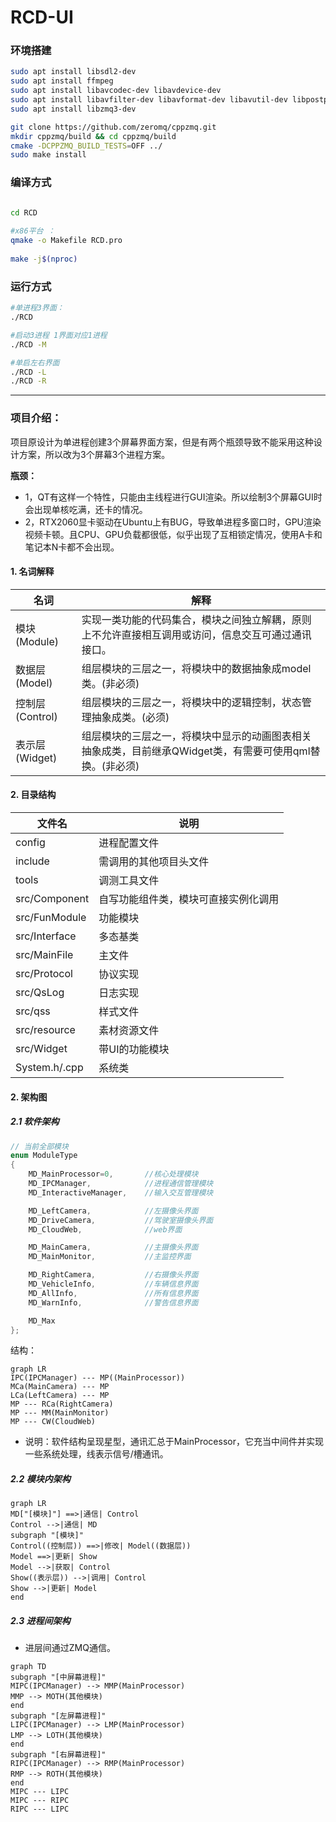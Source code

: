 # RCD-UI

### 环境搭建

```bash
sudo apt install libsdl2-dev 
sudo apt install ffmpeg
sudo apt install libavcodec-dev libavdevice-dev 
sudo apt install libavfilter-dev libavformat-dev libavutil-dev libpostproc-dev libswresample-dev libswscale-dev
sudo apt install libzmq3-dev

git clone https://github.com/zeromq/cppzmq.git
mkdir cppzmq/build && cd cppzmq/build
cmake -DCPPZMQ_BUILD_TESTS=OFF ../ 
sudo make install
```

### 编译方式

```bash

cd RCD
    
#x86平台 ：
qmake -o Makefile RCD.pro
    
make -j$(nproc)
```

### 运行方式
   
```bash
#单进程3界面：
./RCD

#启动3进程 1界面对应1进程
./RCD -M

#单启左右界面
./RCD -L
./RCD -R

```
-----

### 项目介绍：

项目原设计为单进程创建3个屏幕界面方案，但是有两个瓶颈导致不能采用这种设计方案，所以改为3个屏幕3个进程方案。

**瓶颈：**
- 1，QT有这样一个特性，只能由主线程进行GUI渲染。所以绘制3个屏幕GUI时会出现单核吃满，还卡的情况。
- 2，RTX2060显卡驱动在Ubuntu上有BUG，导致单进程多窗口时，GPU渲染视频卡顿。且CPU、GPU负载都很低，似乎出现了互相锁定情况，使用A卡和笔记本N卡都不会出现。

#### 1. 名词解释

| 名词   | 解释 |
|-------|-----|
| 模块 (Module) | 实现一类功能的代码集合，模块之间独立解耦，原则上不允许直接相互调用或访问，信息交互可通过通讯接口。|
| 数据层 (Model) | 组层模块的三层之一，将模块中的数据抽象成model类。(非必须)|
| 控制层 (Control) | 组层模块的三层之一，将模块中的逻辑控制，状态管理抽象成类。(必须)|
| 表示层 (Widget) | 组层模块的三层之一，将模块中显示的动画图表相关抽象成类，目前继承QWidget类，有需要可使用qml替换。(非必须)|

#### 2. 目录结构

| 文件名| 说明 |
|-------|-----|
| config | 进程配置文件 |
| include | 需调用的其他项目头文件 |
| tools | 调测工具文件 |
| src/Component | 自写功能组件类，模块可直接实例化调用 |
| src/FunModule | 功能模块 |
| src/Interface | 多态基类 |
| src/MainFile | 主文件 |
| src/Protocol | 协议实现 |
| src/QsLog | 日志实现 |
| src/qss | 样式文件 |
| src/resource | 素材资源文件 |
| src/Widget | 带UI的功能模块 |
| System.h/.cpp | 系统类 |

#### 2. 架构图


##### 2.1 软件架构

```c++
// 当前全部模块
enum ModuleType
{
    MD_MainProcessor=0,       //核心处理模块
    MD_IPCManager,            //进程通信管理模块
    MD_InteractiveManager,    //输入交互管理模块

    MD_LeftCamera,            //左摄像头界面
    MD_DriveCamera,           //驾驶室摄像头界面
    MD_CloudWeb,              //web界面

    MD_MainCamera,            //主摄像头界面
    MD_MainMonitor,           //主监控界面

    MD_RightCamera,           //右摄像头界面
    MD_VehicleInfo,           //车辆信息界面
    MD_AllInfo,               //所有信息界面
    MD_WarnInfo,              //警告信息界面

    MD_Max
};
```

结构：

```mermaid
graph LR
IPC(IPCManager) --- MP((MainProcessor))
MCa(MainCamera) --- MP
LCa(LeftCamera) --- MP
MP --- RCa(RightCamera)
MP --- MM(MainMonitor)
MP --- CW(CloudWeb)
```

- 说明：软件结构呈现星型，通讯汇总于MainProcessor，它充当中间件并实现一些系统处理，线表示信号/槽通讯。

##### 2.2 模块内架构

```mermaid
graph LR
MD["[模块]"] ==>|通信| Control
Control -->|通信| MD
subgraph "[模块]"
Control((控制层)) ==>|修改| Model((数据层))
Model ==>|更新| Show
Model -->|获取| Control
Show((表示层)) -->|调用| Control
Show -->|更新| Model
end
```

##### 2.3 进程间架构

- 进层间通过ZMQ通信。

```mermaid
graph TD
subgraph "[中屏幕进程]"
MIPC(IPCManager) --> MMP(MainProcessor)
MMP --> MOTH(其他模块)
end
subgraph "[左屏幕进程]"
LIPC(IPCManager) --> LMP(MainProcessor)
LMP --> LOTH(其他模块)
end
subgraph "[右屏幕进程]"
RIPC(IPCManager) --> RMP(MainProcessor)
RMP --> ROTH(其他模块)
end
MIPC --- LIPC
MIPC --- RIPC
RIPC --- LIPC
```


